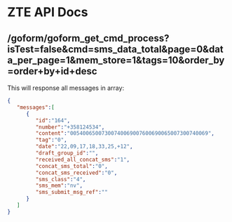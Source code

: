 # ZTE API Docs

## /goform/goform_get_cmd_process?isTest=false&cmd=sms_data_total&page=0&data_per_page=1&mem_store=1&tags=10&order_by=order+by+id+desc

This will response all messages in array:

```json
{
   "messages":[
      {
         "id":"164",
         "number":"+358124534",
         "content":"00540065007300740069007600690065007300740069",
         "tag":"0",
         "date":"22,09,17,18,33,25,+12",
         "draft_group_id":"",
         "received_all_concat_sms":"1",
         "concat_sms_total":"0",
         "concat_sms_received":"0",
         "sms_class":"4",
         "sms_mem":"nv",
         "sms_submit_msg_ref":""
      }
   ]
}
```
